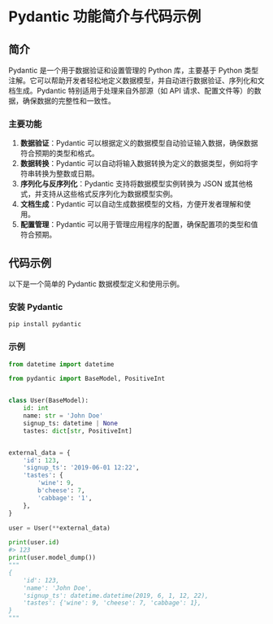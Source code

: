 # Pydantic 功能简介与代码示例

## 简介

Pydantic 是一个用于数据验证和设置管理的 Python 库，主要基于 Python 类型注解。它可以帮助开发者轻松地定义数据模型，并自动进行数据验证、序列化和文档生成。Pydantic 特别适用于处理来自外部源（如 API 请求、配置文件等）的数据，确保数据的完整性和一致性。

### 主要功能

1. **数据验证**：Pydantic 可以根据定义的数据模型自动验证输入数据，确保数据符合预期的类型和格式。
2. **数据转换**：Pydantic 可以自动将输入数据转换为定义的数据类型，例如将字符串转换为整数或日期。
3. **序列化与反序列化**：Pydantic 支持将数据模型实例转换为 JSON 或其他格式，并支持从这些格式反序列化为数据模型实例。
4. **文档生成**：Pydantic 可以自动生成数据模型的文档，方便开发者理解和使用。
5. **配置管理**：Pydantic 可以用于管理应用程序的配置，确保配置项的类型和值符合预期。

## 代码示例

以下是一个简单的 Pydantic 数据模型定义和使用示例。

### 安装 Pydantic

```bash
pip install pydantic
```

### 示例

```python
from datetime import datetime

from pydantic import BaseModel, PositiveInt


class User(BaseModel):
    id: int  
    name: str = 'John Doe'  
    signup_ts: datetime | None  
    tastes: dict[str, PositiveInt]  


external_data = {
    'id': 123,
    'signup_ts': '2019-06-01 12:22',  
    'tastes': {
        'wine': 9,
        b'cheese': 7,  
        'cabbage': '1',  
    },
}

user = User(**external_data)  

print(user.id)  
#> 123
print(user.model_dump())  
"""
{
    'id': 123,
    'name': 'John Doe',
    'signup_ts': datetime.datetime(2019, 6, 1, 12, 22),
    'tastes': {'wine': 9, 'cheese': 7, 'cabbage': 1},
}
"""
```

